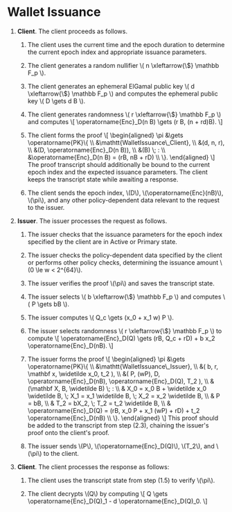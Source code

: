 # Wallet Issuance

1. **Client**.  The client proceeds as follows.

    1. The client uses the current time and the epoch duration to determine
        the current epoch index and appropriate issuance parameters.

    2.  The client generates a random nullifier 
        \\(
        n \xleftarrow{\\$} \mathbb F\_p
        \\).

    3.  The client generates an ephemeral ElGamal public key
        \\(
        d \xleftarrow{\\$} \mathbb F\_p
        \\)
        and computes the ephemeral public key
        \\(
        D \gets d B
        \\).

    4.  The client generates randomness
        \\(
        r \xleftarrow{\\$} \mathbb F\_p
        \\)
        and computes
        \\[
        \operatorname{Enc}\_D(n B) \gets (r B, (n + rd)B).
        \\]

    5.  The client forms the proof
        \\[
        \begin{aligned}
        \pi &\gets \operatorname{PK}\\{ \\\\
            &\mathtt{WalletIssuance\\_Client}, \\\\
            &(d, n, r), \\\\
            &(D, \operatorname{Enc}\_D(n B)), \\\\
            &(B) \\; : \\\\
            &\operatorname{Enc}\_D(n B) = (rB, nB + rD) \\\\
        \\}.
        \end{aligned}
        \\]
        The proof transcript should additionally be bound to the current
        epoch index and the expected issuance parameters.  The client 
        keeps the transcript state while awaiting a response.

    6.  The client sends the epoch index, \\(D\\),
        \\(\operatorname{Enc}(nB)\\), \\(\pi\\), and any other policy-dependent
        data relevant to the request to the issuer.
    
2. **Issuer**.  The issuer processes the request as follows.

    1.  The issuer checks that the issuance parameters for the epoch index
        specified by the client are in Active or Primary state.

    2.  The issuer checks the policy-dependent data specified by the client or
        performs other policy checks, determining the issuance amount 
        \\(0 \le w < 2\^{64}\\).

    3.  The issuer verifies the proof \\(\pi\\) and saves the transcript state.
    
    4.  The issuer selects
        \\( b \xleftarrow{\\$} \mathbb F\_p \\)
        and computes
        \\( P \gets bB \\).

    5.  The issuer computes 
        \\( Q\_c \gets (x\_0 + x\_1 w) P \\).
    
    6.  The issuer selects randomness
        \\( r \xleftarrow{\\$} \mathbb F\_p \\)
        to compute
        \\[
        \operatorname{Enc}\_D(Q) \gets (rB, Q\_c + rD) + b x\_2 \operatorname{Enc}\_D(nB).
        \\]
    
    7.  The issuer forms the proof
        \\[
        \begin{aligned}
        \pi &\gets \operatorname{PK}\\{ \\\\
            &\mathtt{WalletIssuance\\_Issuer}, \\\\
            &(
                b, r, \mathbf x, \widetilde x\_0, t\_2
            ), \\\\
            &(
                P,
                (wP),
                D, 
                \operatorname{Enc}\_D(nB),
                \operatorname{Enc}\_D(Q),
                T\_2
            ), \\\\
            &(\mathbf X, B, \widetilde B) \\; : \\\\
            & X\_0 = x\_0 B + \widetilde x\_0 \widetilde B,  \\;
              X\_1 = x\_1 \widetilde B, \\;
              X\_2 = x\_2 \widetilde B, \\\\
            & P = bB, \\\\
            & T\_2 = bX\_2, \\;
              T\_2 = t\_2 \widetilde B, \\\\
            & \operatorname{Enc}\_D(Q) = 
                (rB, x\_0 P + x\_1 (wP) + rD) + t\_2 \operatorname{Enc}\_D(nB) \\\\
        \\}.
        \end{aligned}
        \\]
        This proof should be added to the transcript from step (2.3), chaining
        the issuer's proof onto the client's proof.  
        
    8.  The issuer sends \\(P\\), \\(\operatorname{Enc}\_D(Q)\\), \\(T\_2\\), and
        \\(\pi\\) to the client.
    
3. **Client**.  The client processes the response as follows:

    1.  The client uses the transcript state from step (1.5) to verify \\(\pi\\).

    2.  The client decrypts \\(Q\\) by computing
        \\[
        Q \gets \operatorname{Enc}\_D(Q)\_1 - d \operatorname{Enc}\_D(Q)\_0.
        \\]
